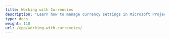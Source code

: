 ```yaml
---
title: Working with Currencies
description: "Learn how to manage currency settings in Microsoft Project files using Aspose.Tasks for C++."
type: docs
weight: 110
url: /cpp/working-with-currencies/
---
```

